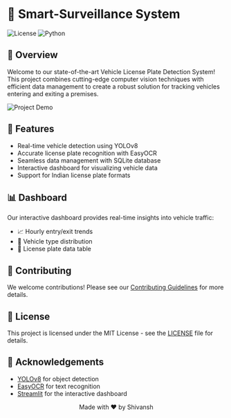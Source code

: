 # 🚗 Smart-Surveillance System

![License](https://img.shields.io/badge/license-MIT-blue.svg)
![Python](https://img.shields.io/badge/python-3.9%2B-blue.svg)

## 🌟 Overview

Welcome to our state-of-the-art Vehicle License Plate Detection System! This project combines cutting-edge computer vision techniques with efficient data management to create a robust solution for tracking vehicles entering and exiting a premises.

![Project Demo](path/to/your/demo.gif)

## 🚀 Features

- Real-time vehicle detection using YOLOv8
- Accurate license plate recognition with EasyOCR
- Seamless data management with SQLite database
- Interactive dashboard for visualizing vehicle data
- Support for Indian license plate formats

## 📊 Dashboard

Our interactive dashboard provides real-time insights into vehicle traffic:

- 📈 Hourly entry/exit trends
- 🚙 Vehicle type distribution
- 🔢 License plate data table

## 🤝 Contributing

We welcome contributions! Please see our [Contributing Guidelines](CONTRIBUTING.md) for more details.

## 📝 License

This project is licensed under the MIT License - see the [LICENSE](LICENSE) file for details.

## 🙏 Acknowledgements

- [YOLOv8](https://github.com/ultralytics/ultralytics) for object detection
- [EasyOCR](https://github.com/JaidedAI/EasyOCR) for text recognition
- [Streamlit](https://streamlit.io/) for the interactive dashboard



<p align="center">
Made with ❤️ by Shivansh
</p>
